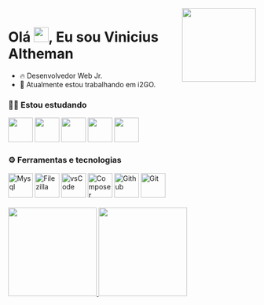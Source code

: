 
<link rel="stylesheet" href="https://cdn.jsdelivr.net/gh/devicons/devicon@v2.15.1/devicon.min.css">

<img align="right" height="150em" src="https://user-images.githubusercontent.com/123607826/232349207-bf76604f-0f8f-4cc9-b3f9-e66c7eaf6a19.png"/>

<h1 align="left">Olá <img src="https://raw.githubusercontent.com/kaueMarques/kaueMarques/master/hi.gif" height="30px">, Eu sou Vinicius Altheman</h1>
      
- 🔥 Desenvolvedor Web Jr.
- 🔭 Atualmente estou trabalhando em i2GO.

### 👨‍💻 Estou estudando 
<div>
<img src="https://cdn.jsdelivr.net/gh/devicons/devicon/icons/html5/html5-plain-wordmark.svg" width="50" height="50"/>  <img src="https://cdn.jsdelivr.net/gh/devicons/devicon/icons/css3/css3-plain-wordmark.svg" width="50" height="50"/>  <img src="https://cdn.jsdelivr.net/gh/devicons/devicon/icons/javascript/javascript-plain.svg" width="50" height="50"/>  <img src="https://cdn.jsdelivr.net/gh/devicons/devicon/icons/bootstrap/bootstrap-original-wordmark.svg" width="50" height="50" /> <img src="https://cdn.jsdelivr.net/gh/devicons/devicon/icons/php/php-plain.svg" width="50" heigth="50"/> 
</div>


### ⚙️ Ferramentas e tecnologias
<div>
<img src="https://cdn.jsdelivr.net/gh/devicons/devicon/icons/mysql/mysql-original-wordmark.svg" width="50" heigth="50" alt="Mysql"/> <img src="https://cdn.jsdelivr.net/gh/devicons/devicon/icons/filezilla/filezilla-plain.svg" width="50" height="50" alt="Filezilla" />  <img src="https://cdn.jsdelivr.net/gh/devicons/devicon/icons/vscode/vscode-original-wordmark.svg" width="50" height="50" alt="vsCode" />  <img src="https://cdn.jsdelivr.net/gh/devicons/devicon/icons/composer/composer-original.svg" width="50" height="50" alt="Composer"/> <img src="https://cdn.jsdelivr.net/gh/devicons/devicon/icons/github/github-original-wordmark.svg"  width="50" height="50" alt="Github" /> <img src="https://cdn.jsdelivr.net/gh/devicons/devicon/icons/git/git-plain.svg" width="50" height="50" alt="Git" /> 
</div>     
 <br> 
  <!-- Git statics-->     
   <div>
    <a href="https://github.com/vinicius-altm">
    <img height="180em" src="https://github-readme-stats.vercel.app/api/top-langs/?username=vinicius-altm&layout=compact&langs_count=7&theme=midnight-purple"/> 
    <img height="180em" src="https://github-readme-stats.vercel.app/api?username=vinicius-altm&show_icons=true&theme=midnight-purple&include_all_commits=true&count_private=true"/>
</div>

          
          
          
          
          
          
            
<!--
##🛠&nbsp; Tecnologias e Ferramentas
![JavaScript](https://img.shields.io/badge/-JavaScript-05122A?style=flat&logo=javascript)&nbsp;
![HTML](https://img.shields.io/badge/-HTML-05122A?style=flat&logo=HTML5)&nbsp;
![CSS](https://img.shields.io/badge/-CSS-05122A?style=flat&logo=CSS3&logoColor=1572B6)&nbsp;
![Git](https://img.shields.io/badge/-Git-05122A?style=flat&logo=git)&nbsp;
![GitHub](https://img.shields.io/badge/-GitHub-05122A?style=flat&logo=github)&nbsp;
![Visual Studio Code](https://img.shields.io/badge/-Visual%20Studio%20Code-05122A?style=flat&logo=visual-studio-code&logoColor=007ACC)&nbsp;
-->
